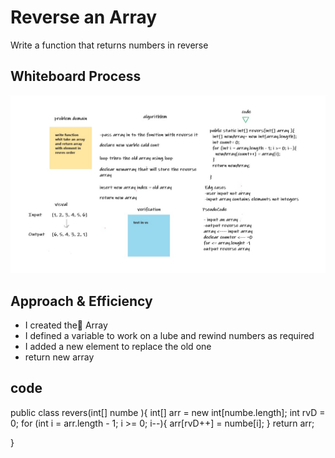 # Reverse an Array

Write a function that returns numbers in reverse

## Whiteboard Process

![Reverse an Array](https://github.com/abdallahhamoury/data-structures-and-algorithms-/blob/main/code1/codec1.jpg?raw=true)


## Approach & Efficiency

- I created the ِArray
- I defined a variable to work on a lube and rewind numbers as required
- I added a new element to replace the old one
- return new array



## code

public class revers(int[] numbe ){
  int[] arr = new int[numbe.length];
  int rvD = 0;
  for (int i = arr.length - 1; i >= 0; i--){
    arr[rvD++] = numbe[i];
  }
  return arr;
  
}
